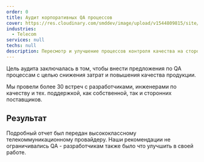 ```yaml
---
order: 0
title: Аудит корпоративных QA процессов
cover: https://res.cloudinary.com/smddev/image/upload/v1544809815/site/project/audit.jpg
industries:
  - Telecom
services: null
techs: null
description: Пересмотр и улучшение процессов контроля качества на стороне клиента
---
```

Цель аудита заключалась в том, чтобы внести предложения по QA процессам с целью снижения затрат и повышения качества продукции.

Мы провели более 30 встреч с разработчиками, инженерами по качеству и тех. поддержкой, как собственной, так и сторонних поставщиков.

## Результат

Подробный отчет был передан высококлассному телекоммуникационному провайдеру. Наши рекомендации не ограничивались QA - разработчикам также было что улучшить в своей работе.
